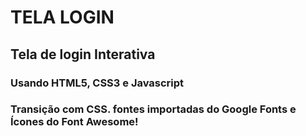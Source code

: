 # TELA LOGIN
## Tela de login Interativa
### Usando HTML5, CSS3 e Javascript
### Transição com CSS. fontes importadas do Google Fonts e Ícones do Font Awesome!
